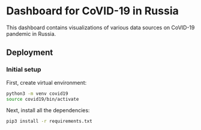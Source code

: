 # Dashboard for CoVID-19 in Russia

This dashboard contains visualizations of various data sources on CoVID-19 pandemic in Russia.

## Deployment

### Initial setup

First, create virtual environment:

```bash
python3 -m venv covid19
source covid19/bin/activate
```

Next, install all the dependencies:

```bash
pip3 install -r requirements.txt
```